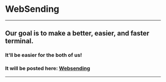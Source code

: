 # WebSending

***

## Our goal is to make a better, easier, and faster terminal.
### It'll be easier for the both of us!
### It will be posted here: [Websending](https://www.dhotspot.xyz/websending.html)
***
